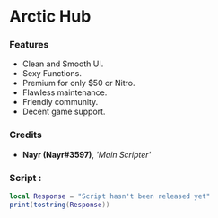 # Arctic Hub

### Features
- Clean and Smooth UI.
- Sexy Functions.
- Premium for only $50 or Nitro.
- Flawless maintenance.
- Friendly community.
- Decent game support.
### Credits
- **Nayr (Nayr#3597)**, *'Main Scripter'*


### Script :
```LUA
local Response = "Script hasn't been released yet"
print(tostring(Response))
```
